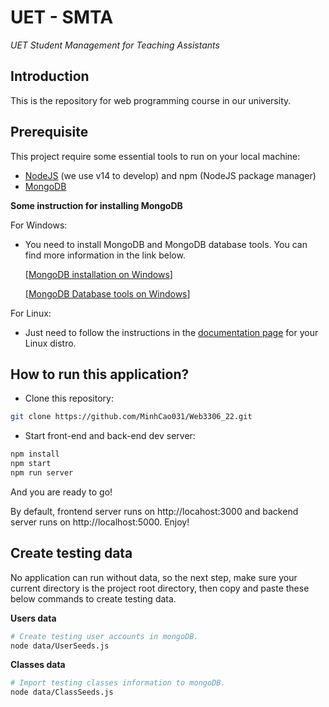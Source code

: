 # UET - SMTA

_UET Student Management for Teaching Assistants_

## Introduction

This is the repository for web programming course in our university.

## Prerequisite

This project require some essential tools to run on your local machine:
- [NodeJS](https://nodejs.org/en/) (we use v14 to develop) and npm (NodeJS package manager)
- [MongoDB](https://www.mongodb.com/)


**Some instruction for installing MongoDB**

For Windows:

- You need to install MongoDB and MongoDB database tools. You can find more information in the link below.

  [[MongoDB installation on Windows](https://docs.mongodb.com/manual/tutorial/install-mongodb-on-windows/)]

  [[MongoDB Database tools on Windows](https://docs.mongodb.com/database-tools/installation/installation-windows/)]

For Linux:

- Just need to follow the instructions in the [documentation page](https://docs.mongodb.com/manual/administration/install-on-linux/) for your Linux distro.

## How to run this application?

- Clone this repository:
``` bash
git clone https://github.com/MinhCao031/Web3306_22.git
```
- Start front-end and back-end dev server:
``` bash
npm install
npm start
npm run server
```

And you are ready to go!

By default, frontend server runs on http://locahost:3000 and backend server runs on http://localhost:5000.
Enjoy!

## Create testing data

No application can run without data, so the next step, make sure your current directory is the project root directory, then copy and paste these below commands to create testing data.

**Users data**

```bash
# Create testing user accounts in mongoDB.
node data/UserSeeds.js
```

**Classes data**

```bash
# Import testing classes information to mongoDB.
node data/ClassSeeds.js
```
